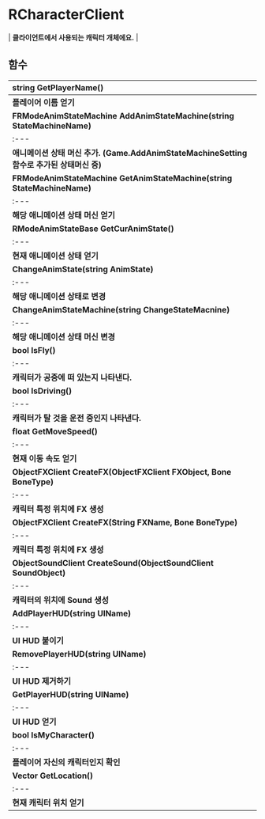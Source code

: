 # **RCharacterClient**

| **클라이언트에서 사용되는 캐릭터 개체에요.** |
## **함수**

| **string GetPlayerName()** |
| :--- |
| **플레이어 이름 얻기** |
| **FRModeAnimStateMachine AddAnimStateMachine(string StateMachineName)** |
| :--- |
| **애니메이션 상태 머신 추가. (Game.AddAnimStateMachineSetting 함수로 추가된 상태머신 중)** |
| **FRModeAnimStateMachine GetAnimStateMachine(string StateMachineName)** |
| :--- |
| **해당 애니메이션 상태 머신 얻기** |
| **RModeAnimStateBase GetCurAnimState()** |
| :--- |
| **현재 애니메이션 상태 얻기** |
| **ChangeAnimState(string AnimState)** |
| :--- |
| **해당 애니메이션 상태로 변경** |
| **ChangeAnimStateMachine(string ChangeStateMacnine)** |
| :--- |
| **해당 애니메이션 상태 머신 변경** |
| **bool IsFly()** |
| :--- |
| **캐릭터가 공중에 떠 있는지 나타낸다.** |
| **bool IsDriving()** |
| :--- |
| **캐릭터가 탈 것을 운전 중인지 나타낸다.** |
| **float GetMoveSpeed()** |
| :--- |
| **현재 이동 속도 얻기** |
| **ObjectFXClient CreateFX(ObjectFXClient FXObject, Bone BoneType)** |
| :--- |
| **캐릭터 특정 위치에 FX 생성** |
| **ObjectFXClient CreateFX(String FXName, Bone BoneType)** |
| :--- |
| **캐릭터 특정 위치에 FX 생성** |
| **ObjectSoundClient CreateSound(ObjectSoundClient SoundObject)** |
| :--- |
| **캐릭터의 위치에 Sound 생성** |
| **AddPlayerHUD(string UIName)** |
| :--- |
| **UI HUD 붙이기** |
| **RemovePlayerHUD(string UIName)** |
| :--- |
| **UI HUD 제거하기** |
| **GetPlayerHUD(string UIName)** |
| :--- |
| **UI HUD 얻기** |
| **bool IsMyCharacter()** |
| :--- |
| **플레이어 자신의 캐릭터인지 확인** |
| **Vector GetLocation()** |
| :--- |
| **현재 캐릭터 위치 얻기** |
